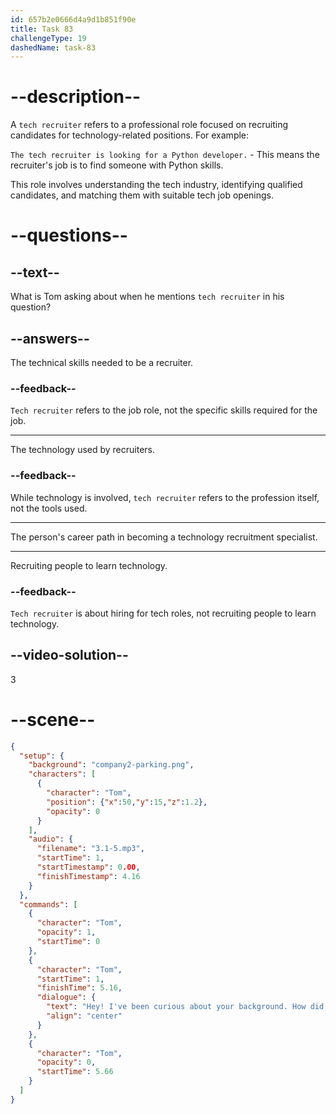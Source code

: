 ```yaml
---
id: 657b2e0666d4a9d1b851f90e
title: Task 83
challengeType: 19
dashedName: task-83
---
```


<!-- (Audio) Tom: Hey! I've been curious about your background. How did you end up as a tech recruiter? -->

# --description--

A `tech recruiter` refers to a professional role focused on recruiting candidates for technology-related positions. For example:

`The tech recruiter is looking for a Python developer.` - This means the recruiter's job is to find someone with Python skills.

This role involves understanding the tech industry, identifying qualified candidates, and matching them with suitable tech job openings.

# --questions--

## --text--

What is Tom asking about when he mentions `tech recruiter` in his question?

## --answers--

The technical skills needed to be a recruiter.

### --feedback--

`Tech recruiter` refers to the job role, not the specific skills required for the job.

---

The technology used by recruiters.

### --feedback--

While technology is involved, `tech recruiter` refers to the profession itself, not the tools used.

---

The person's career path in becoming a technology recruitment specialist.

---

Recruiting people to learn technology.

### --feedback--

`Tech recruiter` is about hiring for tech roles, not recruiting people to learn technology.

## --video-solution--

3

# --scene--

```json
{
  "setup": {
    "background": "company2-parking.png",
    "characters": [
      {
        "character": "Tom",
        "position": {"x":50,"y":15,"z":1.2},
        "opacity": 0
      }
    ],
    "audio": {
      "filename": "3.1-5.mp3",
      "startTime": 1,
      "startTimestamp": 0.00,
      "finishTimestamp": 4.16
    }
  },
  "commands": [
    {
      "character": "Tom",
      "opacity": 1,
      "startTime": 0
    },
    {
      "character": "Tom",
      "startTime": 1,
      "finishTime": 5.16,
      "dialogue": {
        "text": "Hey! I've been curious about your background. How did you end up as a tech recruiter?",
        "align": "center"
      }
    },
    {
      "character": "Tom",
      "opacity": 0,
      "startTime": 5.66
    }
  ]
}
```
